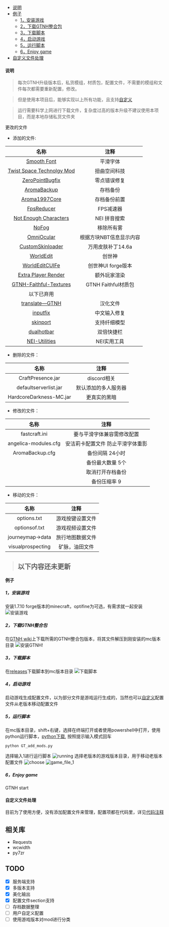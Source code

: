 - [说明](#说明)
- [例子](#例子)
  - [1，安装游戏](#1安装游戏)
  - [2，下载GTNH整合包](#2下载gtnh整合包)
  - [3，下载脚本](#3下载脚本)
  - [4，启动游戏](#4启动游戏)
  - [5，运行脚本](#5运行脚本)
  - [6，Enjoy game](#6enjoy-game)
- [自定义文件处理](#自定义文件处理)

#### 说明
> 每次GTNH升级版本后，私货模组，材质包，配置文件，不需要的模组和文件每次都需要重新配置，修改。
 
> 但是使用本项目后，能够实现以上所有功能，且支持[自定义](#自定义文件处理)

> 运行需要科学上网进行下载文件，复杂度过高的版本升级不建议使用本项目，而是本地存储私货文件夹

更改的文件
- 添加的文件:

|                                                         名称                                                          |          注释           |
| :-------------------------------------------------------------------------------------------------------------------: | :---------------------: |
|                                  [Smooth Font](https://www.mcmod.cn/class/1086.html)                                  |        平滑字体         |
|                          [Twist Space Technolgy Mod](https://www.mcmod.cn/class/12969.html)                           |      扭曲空间科技       |
| [ZeroPointBugfix](https://github.com/wohaopa/ZeroPointServerBugfix/releases/download/0.6.3/ZeroPointBugfix-0.6.3.jar) |      零点错误修复       |
|                                  [AromaBackup](https://www.mcmod.cn/class/1140.html)                                  |        存档备份         |
|                                 [Aroma1997Core](https://www.mcmod.cn/class/919.html)                                  |      存档备份前置       |
|                                  [FpsReducer](https://www.mcmod.cn/class/1815.html)                                   |        FPS减速器        |
|                             [Not Enough Characters](https://www.mcmod.cn/class/2198.html)                             |      NEI 拼音搜索       |
|                                     [NoFog](https://www.mcmod.cn/class/1820.html)                                     |       移除所有雾        |
|                                  [OmniOcular](https://www.mcmod.cn/class/1016.html)                                   | 根据方块NBT信息显示内容 |
|                                [CustomSkinloader](https://www.mcmod.cn/class/883.html)                                |    万用皮肤补丁14.6a    |
|                                   [WorldEdit](https://www.mcmod.cn/class/609.html)                                    |         创世神          |
|                                 [WorldEditCUIFe](https://www.mcmod.cn/class/612.html)                                 |   创世神UI forge版本    |
|                              [Extra Player Render](https://www.mcmod.cn/class/3123.html)                              |      额外玩家渲染       |
|                 [GTNH-Faithful-Textures](https://github.com/Ethryan/GTNH-Faithful-Textures/releases)                  |   GTNH Faithful材质包   |
|                                                      以下已弃用                                                       |                         |
|                       [translate—GTNH](https://github.com/Kiwi233/Translation-of-GTNH/releases)                       |        汉化文件         |
|                                    [inputfix](https://www.mcmod.cn/class/43.html)                                     |      中文输入修复       |
|                                   [skinport](https://www.mcmod.cn/class/2700.html)                                    |      支持纤细模型       |
|                                  [dualhotbar](https://www.mcmod.cn/class/6392.html)                                   |       双倍快捷栏        |
|                           [NEI-Utilities](https://github.com/RealSilverMoon/NEI-Utilities)                            |       NEI实用工具       |

- 删除的文件：

|          名称           |         注释         |
| :---------------------: | :------------------: |
|    CraftPresence.jar    |     discord相关      |
|  defaultserverlist.jar  | 默认添加的多人服务器 |
| HardcoreDarkness-MC.jar |     更真实的黑暗     |

- 修改的文件：

|         名称         |               注释                |
| :------------------: | :-------------------------------: |
|    fastcraft.ini     |    要与平滑字体兼容需修改配置     |
| angelica-modules.cfg | 安洁莉卡配置文件 防止平滑字体重影 |
|   AromaBackup.cfg    |          备份间隔 24小时          |
|                      |         备份最大数量 5个          |
|                      |         取消打开存档备份          |
|                      |           备份压缩率 9            |

- 移动的文件：

|       名称        |       注释       |
| :---------------: | :--------------: |
|    options.txt    | 游戏按键设置文件 |
|   optionsof.txt   | 游戏视频设置文件 |
| journeymap->data  | 旅行地图数据文件 |
| visualprospecting |  矿脉，油田文件  |

> ## 以下内容还未更新


#### 例子
##### 1，安装游戏
安装1.7.10 forge版本的minecraft，optifine为可选，有需求就一起安装
![安装游戏](./example/install_1_7_10_forge.png)
##### 2，下载GTNH整合包
在[GTNH wiki](https://gtnh.huijiwiki.com/wiki/%E9%A6%96%E9%A1%B5)上下载所需的GTNH整合包版本，将其文件解压到刚安装的mc版本目录
![安装GTNH!](./example/install_GTNH.png)
##### 3，下载脚本
在[releases](https://github.com/Amber-siley/GTNH_add_mod_script/releases)下载脚本到mc版本目录
![下载脚本](./example/download_script.png)
##### 4，启动游戏
启动游戏生成配置文件，以为部分文件是游戏运行生成的，当然也可以[自定义](#自定义文件处理)配置文件从老版本移动配置文件
##### 5，运行脚本
在mc版本目录，shift+右键，选择在终端打开或者使用powershell中打开，使用python运行脚本，[python下载](https://www.python.org/downloads/), 按照提示输入模式回车
```
python GT_add_mods.py
```
选择输入1进行运行脚本
![running](./example/running_script.png)
选择老版本的游戏版本目录，用于移动老版本配置文件
![choose](./example/choose.png)
![game_file_1](./example/game_files.png)
##### 6，Enjoy game
GTNH start
#### 自定义文件处理
目前为了使用方便，没有添加配置文件来管理，配置项都在代码里，详见[代码注释](./GT_add_mods.py)

## 相关库
- Requests
- wcwidth
- py7zr

## TODO
- [x] 服务端支持
- [x] 多版本支持
- [x] 美化输出
- [x] 配置文件section支持
- [ ] 存档数据整理
- [ ] 用户自定义配置
- [ ] 使用游戏版本对mod进行分类